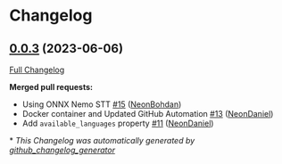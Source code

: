 # Changelog

## [0.0.3](https://github.com/NeonGeckoCom/neon-stt-plugin-nemo/tree/0.0.3) (2023-06-06)

[Full Changelog](https://github.com/NeonGeckoCom/neon-stt-plugin-nemo/compare/0.0.2...0.0.3)

**Merged pull requests:**

- Using ONNX Nemo STT [\#15](https://github.com/NeonGeckoCom/neon-stt-plugin-nemo/pull/15) ([NeonBohdan](https://github.com/NeonBohdan))
- Docker container and Updated GitHub Automation [\#13](https://github.com/NeonGeckoCom/neon-stt-plugin-nemo/pull/13) ([NeonDaniel](https://github.com/NeonDaniel))
- Add `available_languages` property [\#11](https://github.com/NeonGeckoCom/neon-stt-plugin-nemo/pull/11) ([NeonDaniel](https://github.com/NeonDaniel))



\* *This Changelog was automatically generated by [github_changelog_generator](https://github.com/github-changelog-generator/github-changelog-generator)*
